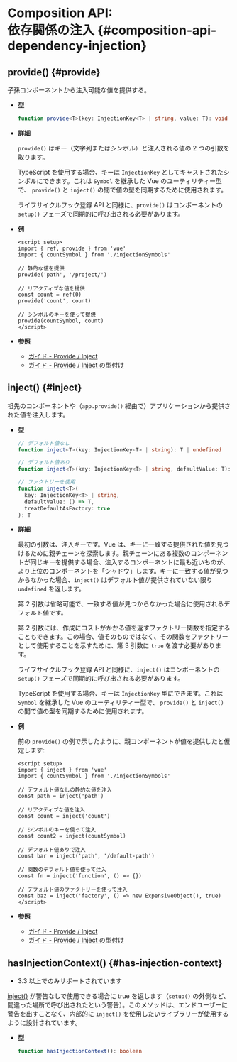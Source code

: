 # Composition API: <br>依存関係の注入 {#composition-api-dependency-injection}

## provide() {#provide}

子孫コンポーネントから注入可能な値を提供する。

- **型**

  ```ts
  function provide<T>(key: InjectionKey<T> | string, value: T): void
  ```

- **詳細**

  `provide()` はキー（文字列またはシンボル）と注入される値の 2 つの引数を取ります。

  TypeScript を使用する場合、キーは `InjectionKey` としてキャストされたシンボルにできます。これは `Symbol` を継承した Vue のユーティリティー型で、 `provide()` と `inject()` の間で値の型を同期するために使用されます。

  ライフサイクルフック登録 API と同様に、`provide()` はコンポーネントの `setup()` フェーズで同期的に呼び出される必要があります。

- **例**

  ```vue
  <script setup>
  import { ref, provide } from 'vue'
  import { countSymbol } from './injectionSymbols'

  // 静的な値を提供
  provide('path', '/project/')

  // リアクティブな値を提供
  const count = ref(0)
  provide('count', count)

  // シンボルのキーを使って提供
  provide(countSymbol, count)
  </script>
  ```

- **参照**
  - [ガイド - Provide / Inject](/guide/components/provide-inject)
  - [ガイド - Provide / Inject の型付け](/guide/typescript/composition-api#typing-provide-inject) <sup class="vt-badge ts" />

## inject() {#inject}

祖先のコンポーネントや（`app.provide()` 経由で）アプリケーションから提供された値を注入します。

- **型**

  ```ts
  // デフォルト値なし
  function inject<T>(key: InjectionKey<T> | string): T | undefined

  // デフォルト値あり
  function inject<T>(key: InjectionKey<T> | string, defaultValue: T): T

  // ファクトリーを使用
  function inject<T>(
    key: InjectionKey<T> | string,
    defaultValue: () => T,
    treatDefaultAsFactory: true
  ): T
  ```

- **詳細**

  最初の引数は、注入キーです。Vue は、キーに一致する提供された値を見つけるために親チェーンを探索します。親チェーンにある複数のコンポーネントが同じキーを提供する場合、注入するコンポーネントに最も近いものが、より上位のコンポーネントを「シャドウ」します。キーに一致する値が見つからなかった場合、`inject()` はデフォルト値が提供されていない限り `undefined` を返します。

  第 2 引数は省略可能で、一致する値が見つからなかった場合に使用されるデフォルト値です。

  第 2 引数には、作成にコストがかかる値を返すファクトリー関数を指定することもできます。この場合、値そのものではなく、その関数をファクトリーとして使用することを示すために、第 3 引数に `true` を渡す必要があります。

  ライフサイクルフック登録 API と同様に、`inject()` はコンポーネントの `setup()` フェーズで同期的に呼び出される必要があります。

  TypeScript を使用する場合、キーは `InjectionKey` 型にできます。これは `Symbol` を継承した Vue のユーティリティー型で、 `provide()` と `inject()` の間で値の型を同期するために使用されます。

- **例**

  前の `provide()` の例で示したように、親コンポーネントが値を提供したと仮定します:

  ```vue
  <script setup>
  import { inject } from 'vue'
  import { countSymbol } from './injectionSymbols'

  // デフォルト値なしの静的な値を注入
  const path = inject('path')

  // リアクティブな値を注入
  const count = inject('count')

  // シンボルのキーを使って注入
  const count2 = inject(countSymbol)

  // デフォルト値ありで注入
  const bar = inject('path', '/default-path')

  // 関数のデフォルト値を使って注入
  const fn = inject('function', () => {})

  // デフォルト値のファクトリーを使って注入
  const baz = inject('factory', () => new ExpensiveObject(), true)
  </script>
  ```

- **参照**
  - [ガイド - Provide / Inject](/guide/components/provide-inject)
  - [ガイド - Provide / Inject の型付け](/guide/typescript/composition-api#typing-provide-inject) <sup class="vt-badge ts" />

## hasInjectionContext() {#has-injection-context}

- 3.3 以上でのみサポートされています

[inject()](#inject) が警告なしで使用できる場合に true を返します（`setup()` の外側など、間違った場所で呼び出されたという警告）。このメソッドは、エンドユーザーに警告を出すことなく、内部的に `inject()` を使用したいライブラリーが使用するように設計されています。

- **型**

  ```ts
  function hasInjectionContext(): boolean
  ```
